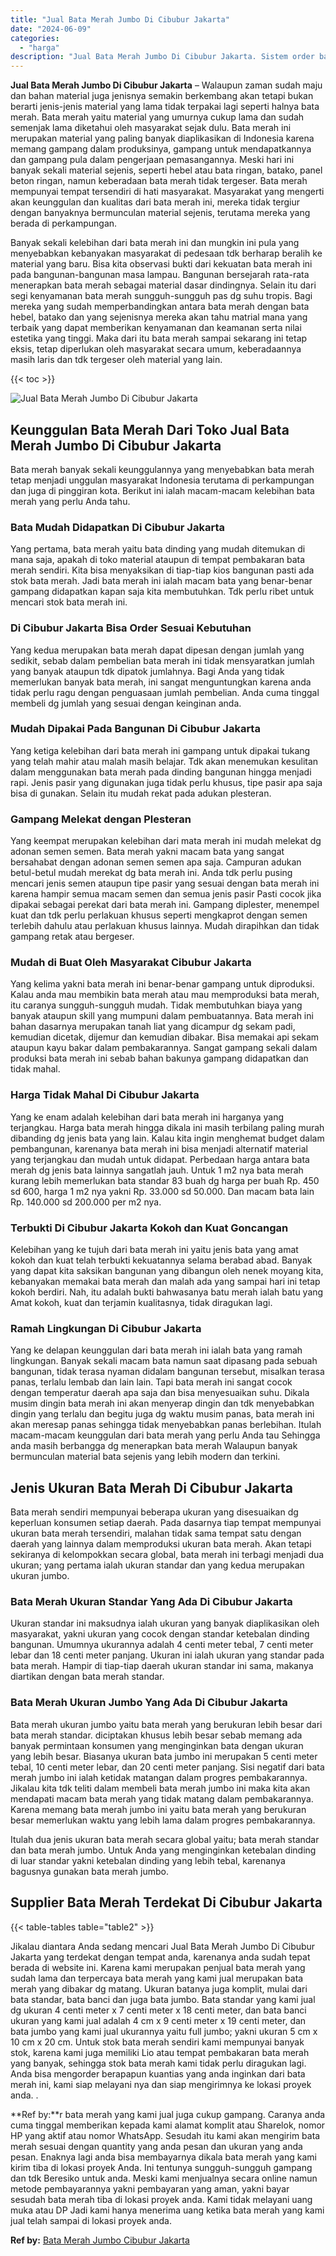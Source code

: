 ```yaml
---
title: "Jual Bata Merah Jumbo Di Cibubur Jakarta"
date: "2024-06-09"
categories: 
  - "harga"
description: "Jual Bata Merah Jumbo Di Cibubur Jakarta. Sistem order bata merah yang kami jual juga cukup gampang. Caranya anda cuma tinggal memberikan kepada kami alamat..."
---
```


**Jual Bata Merah Jumbo Di Cibubur Jakarta** – Walaupun zaman sudah maju dan bahan material juga jenisnya semakin berkembang akan tetapi bukan berarti jenis-jenis material yang lama tidak terpakai lagi seperti halnya bata merah. Bata merah yaitu material yang umurnya cukup lama dan sudah semenjak lama diketahui oleh masyarakat sejak dulu. Bata merah ini merupakan material yang paling banyak diaplikasikan di Indonesia karena memang gampang dalam produksinya, gampang untuk mendapatkannya dan gampang pula dalam pengerjaan pemasangannya. Meski hari ini banyak sekali material sejenis, seperti hebel atau bata ringan, batako, panel beton ringan, namun keberadaan bata merah tidak tergeser. Bata merah mempunyai tempat tersendiri di hati masyarakat. Masyarakat yang mengerti akan keunggulan dan kualitas dari bata merah ini, mereka tidak tergiur dengan banyaknya bermunculan material sejenis, terutama mereka yang berada di perkampungan.

Banyak sekali kelebihan dari bata merah ini dan mungkin ini pula yang menyebabkan kebanyakan masyarakat di pedesaan tdk berharap beralih ke material yang baru. Bisa kita observasi bukti dari kekuatan bata merah ini pada bangunan-bangunan masa lampau. Bangunan bersejarah rata-rata menerapkan bata merah sebagai material dasar dindingnya. Selain itu dari segi kenyamanan bata merah sungguh-sungguh pas dg suhu tropis. Bagi mereka yang sudah memperbandingkan antara bata merah dengan bata hebel, batako dan yang sejenisnya mereka akan tahu matrial mana yang terbaik yang dapat memberikan kenyamanan dan keamanan serta nilai estetika yang tinggi. Maka dari itu bata merah sampai sekarang ini tetap eksis, tetap diperlukan oleh masyarakat secara umum, keberadaannya masih laris dan tdk tergeser oleh material yang lain.

{{< toc >}}

![Jual Bata Merah Jumbo Di Cibubur Jakarta](/images/jual-bata-merah-21.png)

## Keunggulan Bata Merah Dari Toko Jual Bata Merah Jumbo Di Cibubur Jakarta

Bata merah banyak sekali keunggulannya yang menyebabkan bata merah tetap menjadi unggulan masyarakat Indonesia terutama di perkampungan dan juga di pinggiran kota. Berikut ini ialah macam-macam kelebihan bata merah yang perlu Anda tahu.

### Bata Mudah Didapatkan Di Cibubur Jakarta

Yang pertama, bata merah yaitu bata dinding yang mudah ditemukan di mana saja, apakah di toko material ataupun di tempat pembakaran bata merah sendiri. Kita bisa menyaksikan di tiap-tiap kios bangunan pasti ada stok bata merah. Jadi bata merah ini ialah macam bata yang benar-benar gampang didapatkan kapan saja kita membutuhkan. Tdk perlu ribet untuk mencari stok bata merah ini.

### Di Cibubur Jakarta Bisa Order Sesuai Kebutuhan

Yang kedua merupakan bata merah dapat dipesan dengan jumlah yang sedikit, sebab dalam pembelian bata merah ini tidak mensyaratkan jumlah yang banyak ataupun tdk dipatok jumlahnya. Bagi Anda yang tidak memerlukan banyak bata merah, ini sangat menguntungkan karena anda tidak perlu ragu dengan penguasaan jumlah pembelian. Anda cuma tinggal membeli dg jumlah yang sesuai dengan keinginan anda.

### Mudah Dipakai Pada Bangunan Di Cibubur Jakarta

Yang ketiga kelebihan dari bata merah ini gampang untuk dipakai tukang yang telah mahir atau malah masih belajar. Tdk akan menemukan kesulitan dalam menggunakan bata merah pada dinding bangunan hingga menjadi rapi. Jenis pasir yang digunakan juga tidak perlu khusus, tipe pasir apa saja bisa di gunakan. Selain itu mudah rekat pada adukan plesteran.

### Gampang Melekat dengan Plesteran

Yang keempat merupakan kelebihan dari mata merah ini mudah melekat dg adonan semen semen. Bata merah yakni macam bata yang sangat bersahabat dengan adonan semen semen apa saja. Campuran adukan betul-betul mudah merekat dg bata merah ini. Anda tdk perlu pusing mencari jenis semen ataupun tipe pasir yang sesuai dengan bata merah ini karena hampir semua macam semen dan semua jenis pasir Pasti cocok jika dipakai sebagai perekat dari bata merah ini. Gampang diplester, menempel kuat dan tdk perlu perlakuan khusus seperti mengkaprot dengan semen terlebih dahulu atau perlakuan khusus lainnya. Mudah dirapihkan dan tidak gampang retak atau bergeser.

### Mudah di Buat Oleh Masyarakat Cibubur Jakarta

Yang kelima yakni bata merah ini benar-benar gampang untuk diproduksi. Kalau anda mau membikin bata merah atau mau memproduksi bata merah, itu caranya sungguh-sungguh mudah. Tidak membutuhkan biaya yang banyak ataupun skill yang mumpuni dalam pembuatannya. Bata merah ini bahan dasarnya merupakan tanah liat yang dicampur dg sekam padi, kemudian dicetak, dijemur dan kemudian dibakar. Bisa memakai api sekam ataupun kayu bakar dalam pembakarannya. Sangat gampang sekali dalam produksi bata merah ini sebab bahan bakunya gampang didapatkan dan tidak mahal.

### Harga Tidak Mahal Di Cibubur Jakarta

Yang ke enam adalah kelebihan dari bata merah ini harganya yang terjangkau. Harga bata merah hingga dikala ini masih terbilang paling murah dibanding dg jenis bata yang lain. Kalau kita ingin menghemat budget dalam pembangunan, karenanya bata merah ini bisa menjadi alternatif material yang terjangkau dan mudah untuk didapat. Perbedaan harga antara bata merah dg jenis bata lainnya sangatlah jauh. Untuk 1 m2 nya bata merah kurang lebih memerlukan bata standar 83 buah dg harga per buah Rp. 450 sd 600, harga 1 m2 nya yakni Rp. 33.000 sd 50.000. Dan macam bata lain Rp. 140.000 sd 200.000 per m2 nya.

### Terbukti Di Cibubur Jakarta Kokoh dan Kuat Goncangan

Kelebihan yang ke tujuh dari bata merah ini yaitu jenis bata yang amat kokoh dan kuat telah terbukti kekuatannya selama berabad abad. Banyak yang dapat kita saksikan bangunan yang dibangun oleh nenek moyang kita, kebanyakan memakai bata merah dan malah ada yang sampai hari ini tetap kokoh berdiri. Nah, itu adalah bukti bahwasanya batu merah ialah batu yang Amat kokoh, kuat dan terjamin kualitasnya, tidak diragukan lagi.

### Ramah Lingkungan Di Cibubur Jakarta

Yang ke delapan keunggulan dari bata merah ini ialah bata yang ramah lingkungan. Banyak sekali macam bata namun saat dipasang pada sebuah bangunan, tidak terasa nyaman didalam bangunan tersebut, misalkan terasa panas, terlalu lembab dan lain lain. Tapi bata merah ini sangat cocok dengan temperatur daerah apa saja dan bisa menyesuaikan suhu. Dikala musim dingin bata merah ini akan menyerap dingin dan tdk menyebabkan dingin yang terlalu dan begitu juga dg waktu musim panas, bata merah ini akan meresap panas sehingga tidak menyebabkan panas berlebihan. Itulah macam-macam keunggulan dari bata merah yang perlu Anda tau Sehingga anda masih berbangga dg menerapkan bata merah Walaupun banyak bermunculan material bata sejenis yang lebih modern dan terkini.

## Jenis Ukuran Bata Merah Di Cibubur Jakarta

Bata merah sendiri mempunyai beberapa ukuran yang disesuaikan dg keperluan konsumen setiap daerah. Pada dasarnya tiap tempat mempunyai ukuran bata merah tersendiri, malahan tidak sama tempat satu dengan daerah yang lainnya dalam memproduksi ukuran bata merah. Akan tetapi sekiranya di kelompokkan secara global, bata merah ini terbagi menjadi dua ukuran; yang pertama ialah ukuran standar dan yang kedua merupakan ukuran jumbo.

### Bata Merah Ukuran Standar Yang Ada Di Cibubur Jakarta

Ukuran standar ini maksudnya ialah ukuran yang banyak diaplikasikan oleh masyarakat, yakni ukuran yang cocok dengan standar ketebalan dinding bangunan. Umumnya ukurannya adalah 4 centi meter tebal, 7 centi meter lebar dan 18 centi meter panjang. Ukuran ini ialah ukuran yang standar pada bata merah. Hampir di tiap-tiap daerah ukuran standar ini sama, makanya diartikan dengan bata merah standar.

### Bata Merah Ukuran Jumbo Yang Ada Di Cibubur Jakarta

Bata merah ukuran jumbo yaitu bata merah yang berukuran lebih besar dari bata merah standar. diciptakan khusus lebih besar sebab memang ada banyak permintaan konsumen yang menginginkan bata dengan ukuran yang lebih besar. Biasanya ukuran bata jumbo ini merupakan 5 centi meter tebal, 10 centi meter lebar, dan 20 centi meter panjang. Sisi negatif dari bata merah jumbo ini ialah ketidak matangan dalam progres pembakarannya. Jikalau kita tdk teliti dalam membeli bata merah jumbo ini maka kita akan mendapati macam bata merah yang tidak matang dalam pembakarannya. Karena memang bata merah jumbo ini yaitu bata merah yang berukuran besar memerlukan waktu yang lebih lama dalam progres pembakarannya.

Itulah dua jenis ukuran bata merah secara global yaitu; bata merah standar dan bata merah jumbo. Untuk Anda yang menginginkan ketebalan dinding di luar standar yakni ketebalan dinding yang lebih tebal, karenanya bagusnya gunakan bata merah jumbo.

## Supplier Bata Merah Terdekat Di Cibubur Jakarta

{{< table-tables table="table2" >}}

Jikalau diantara Anda sedang mencari Jual Bata Merah Jumbo Di Cibubur Jakarta yang terdekat dengan tempat anda, karenanya anda sudah tepat berada di website ini. Karena kami merupakan penjual bata merah yang sudah lama dan terpercaya bata merah yang kami jual merupakan bata merah yang dibakar dg matang. Ukuran batanya juga komplit, mulai dari bata standar, bata banci dan juga bata jumbo. Bata standar yang kami jual dg ukuran 4 centi meter x 7 centi meter x 18 centi meter, dan bata banci ukuran yang kami jual adalah 4 cm x 9 centi meter x 19 centi meter, dan bata jumbo yang kami jual ukurannya yaitu full jumbo; yakni ukuran 5 cm x 10 cm x 20 cm. Untuk stok bata merah sendiri kami mempunyai banyak stok, karena kami juga memiliki Lio atau tempat pembakaran bata merah yang banyak, sehingga stok bata merah kami tidak perlu diragukan lagi. Anda bisa mengorder berapapun kuantias yang anda inginkan dari bata merah ini, kami siap melayani nya dan siap mengirimnya ke lokasi proyek anda.
.

**Ref by:**r bata merah yang kami jual juga cukup gampang. Caranya anda cuma tinggal memberikan kepada kami alamat komplit atau Sharelok, nomor HP yang aktif atau nomor WhatsApp. Sesudah itu kami akan mengirim bata merah sesuai dengan quantity yang anda pesan dan ukuran yang anda pesan. Enaknya lagi anda bisa membayarnya dikala bata merah yang kami kirim tiba di lokasi proyek Anda. Ini tentunya sungguh-sungguh gampang dan tdk Beresiko untuk anda. Meski kami menjualnya secara online namun metode pembayarannya yakni pembayaran yang aman, yakni bayar sesudah bata merah tiba di lokasi proyek anda. Kami tidak melayani uang muka atau DP Jadi kami hanya menerima uang ketika bata merah yang kami jual telah sampai di lokasi proyek anda.

**Ref by:** [Bata Merah Jumbo Cibubur Jakarta](https://id.wikipedia.org/wiki/Bata)
